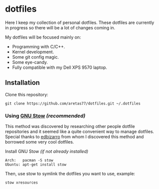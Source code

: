 dotfiles
========

Here I keep my collection of personal dotfiles. These dotfiles are currently in progress so there will be a lot of changes coming in.

My dotfiles will be focused mainly on:

* Programming with C/C++.
* Kernel development.
* Some git config magic.
* Some eye-candy.
* Fully compatible with my Dell XPS 9570 laptop.

Installation
------------

Clone this repository:

	git clone https://github.com/aretas77/dotfiles.git ~/.dotfiles

### Using [GNU Stow](https://www.gnu.org/software/stow/) _(recommended)_

This method was discovered by researching other people dotfile repositories and it seemed like a quite convenient way to manage dotfiles. Special thanks to [edbizarro](https://github.com/edbizarro) from whom I discovered this method and borrowed some very cool dotfiles.

Install GNU Stow _(if not already installed)_

	Arch:	pacman -S stow
	Ubuntu:	apt-get install stow

Then, use stow to symlink the dotfiles you want to use, example:

	stow xresources
